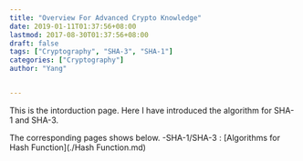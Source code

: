 ```yaml
---
title: "Overview For Advanced Crypto Knowledge"
date: 2019-01-11T01:37:56+08:00
lastmod: 2017-08-30T01:37:56+08:00
draft: false
tags: ["Cryptography", "SHA-3", "SHA-1"]
categories: ["Cryptography"]
author: "Yang"


---
```

This is the intorduction page. Here I have introduced the algorithm for SHA-1 and SHA-3.

The corresponding pages shows below.
    -SHA-1/SHA-3 : [Algorithms for Hash Function](./Hash Function.md)
